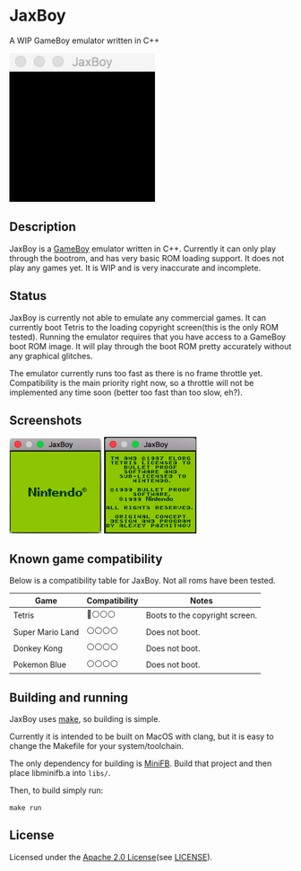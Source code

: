 # JaxBoy
A WIP GameBoy emulator written in C++

![animated](screenshots/startup.gif)

## Description

JaxBoy is a [GameBoy](https://en.wikipedia.org/wiki/Game_Boy) emulator written in C++. Currently it can only play through the bootrom, and has very basic ROM loading support. It does not play any games yet. It is WIP and is very inaccurate and incomplete.

## Status

JaxBoy is currently not able to emulate any commercial games. It can currently boot Tetris to the loading copyright screen(this is the only ROM tested). Running the emulator requires that you have access to a GameBoy boot ROM image. It will play through the boot ROM pretty accurately without any graphical glitches.

The emulator currently runs too fast as there is no frame throttle yet. Compatibility is the main priority right now, so a throttle will not be implemented any time soon (better too fast than too slow, eh?).

## Screenshots

![bootrom](screenshots/bootrom.png)
![tetris](screenshots/tetris_launch.png)

## Known game compatibility

Below is a compatibility table for JaxBoy.
Not all roms have been tested.

| Game | Compatibility | Notes |
| --- | --- | --- |
| Tetris | :large_blue_circle::white_circle::white_circle::white_circle: | Boots to the copyright screen. |
| Super Mario Land | :white_circle::white_circle::white_circle::white_circle: | Does not boot. |
| Donkey Kong | :white_circle::white_circle::white_circle::white_circle: | Does not boot. |
| Pokemon Blue | :white_circle::white_circle::white_circle::white_circle: | Does not boot. |

## Building and running

JaxBoy uses [make](https://www.gnu.org/software/make/), so building is simple.

Currently it is intended to be built on MacOS with clang, but it is easy to change the Makefile for your system/toolchain.

The only dependency for building is [MiniFB](https://github.com/emoon/minifb). Build that project and then place libminifb.a into `libs/`.

Then, to build simply run:
```
make run
```

## License

Licensed under the [Apache 2.0 License](http://www.apache.org/licenses/LICENSE-2.0)(see [LICENSE](LICENSE)).
